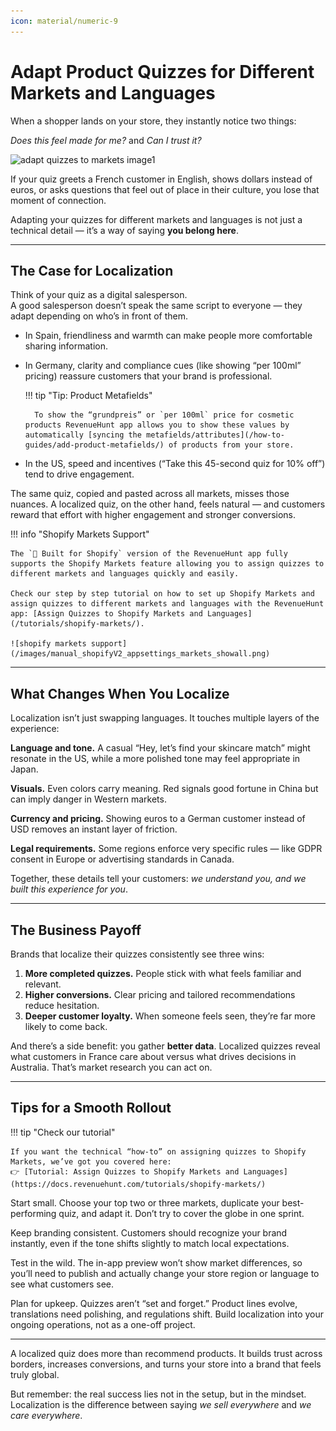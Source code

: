 ```yaml
---
icon: material/numeric-9
---
```


# Adapt Product Quizzes for Different Markets and Languages

When a shopper lands on your store, they instantly notice two things:  

*Does this feel made for me?* and *Can I trust it?*  

![adapt quizzes to markets image1](https://revenuehunt.com/wp-content/uploads/2024/08/Quizzes-for-markets.png)

If your quiz greets a French customer in English, shows dollars instead of euros, or asks questions that feel out of place in their culture, you lose that moment of connection.  

Adapting your quizzes for different markets and languages is not just a technical detail — it’s a way of saying **you belong here**.

---

## The Case for Localization

Think of your quiz as a digital salesperson.  
A good salesperson doesn’t speak the same script to everyone — they adapt depending on who’s in front of them.

- In Spain, friendliness and warmth can make people more comfortable sharing information.  
- In Germany, clarity and compliance cues (like showing “per 100ml” pricing) reassure customers that your brand is professional.  

    !!! tip "Tip: Product Metafields"
    
        To show the “grundpreis” or `per 100ml` price for cosmetic products RevenueHunt app allows you to show these values by automatically [syncing the metafields/attributes](/how-to-guides/add-product-metafields/) of products from your store.

- In the US, speed and incentives (“Take this 45-second quiz for 10% off”) tend to drive engagement.

The same quiz, copied and pasted across all markets, misses those nuances. A localized quiz, on the other hand, feels natural — and customers reward that effort with higher engagement and stronger conversions.


!!! info "Shopify Markets Support"

    The `💎 Built for Shopify` version of the RevenueHunt app fully supports the Shopify Markets feature allowing you to assign quizzes to different markets and languages quickly and easily.

    Check our step by step tutorial on how to set up Shopify Markets and assign quizzes to different markets and languages with the RevenueHunt app: [Assign Quizzes to Shopify Markets and Languages](/tutorials/shopify-markets/).

    ![shopify markets support](/images/manual_shopifyV2_appsettings_markets_showall.png)

---

## What Changes When You Localize

Localization isn’t just swapping languages. It touches multiple layers of the experience:

**Language and tone.** A casual “Hey, let’s find your skincare match” might resonate in the US, while a more polished tone may feel appropriate in Japan.  

**Visuals.** Even colors carry meaning. Red signals good fortune in China but can imply danger in Western markets.  

**Currency and pricing.** Showing euros to a German customer instead of USD removes an instant layer of friction.  

**Legal requirements.** Some regions enforce very specific rules — like GDPR consent in Europe or advertising standards in Canada.  

Together, these details tell your customers: *we understand you, and we built this experience for you*.

---

## The Business Payoff

Brands that localize their quizzes consistently see three wins:

1. **More completed quizzes.** People stick with what feels familiar and relevant.  
2. **Higher conversions.** Clear pricing and tailored recommendations reduce hesitation.  
3. **Deeper customer loyalty.** When someone feels seen, they’re far more likely to come back.

And there’s a side benefit: you gather **better data**. Localized quizzes reveal what customers in France care about versus what drives decisions in Australia. That’s market research you can act on.

---

## Tips for a Smooth Rollout

!!! tip "Check our tutorial"

    If you want the technical “how-to” on assigning quizzes to Shopify Markets, we’ve got you covered here:  
    👉 [Tutorial: Assign Quizzes to Shopify Markets and Languages](https://docs.revenuehunt.com/tutorials/shopify-markets/)

Start small. Choose your top two or three markets, duplicate your best-performing quiz, and adapt it. Don’t try to cover the globe in one sprint.  

Keep branding consistent. Customers should recognize your brand instantly, even if the tone shifts slightly to match local expectations.  

Test in the wild. The in-app preview won’t show market differences, so you’ll need to publish and actually change your store region or language to see what customers see.  

Plan for upkeep. Quizzes aren’t “set and forget.” Product lines evolve, translations need polishing, and regulations shift. Build localization into your ongoing operations, not as a one-off project.

---

A localized quiz does more than recommend products. It builds trust across borders, increases conversions, and turns your store into a brand that feels truly global.  

But remember: the real success lies not in the setup, but in the mindset.   Localization is the difference between saying *we sell everywhere* and *we care everywhere*.
